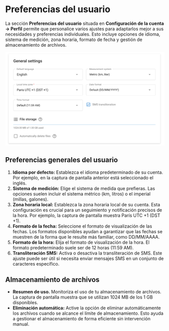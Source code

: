 # Preferencias del usuario

La sección **Preferencias del usuario** situada en **Configuración de la cuenta → Perfil** permite que personalice varios ajustes para adaptarlos mejor a sus necesidades y preferencias individuales. Esto incluye opciones de idioma, sistema de medición, zona horaria, formato de fecha y gestión de almacenamiento de archivos.

![](../../gua-del-usuario/cuenta/attachments/image-20240718-180427.png)

## Preferencias generales del usuario

1. **Idioma por defecto:** Establezca el idioma predeterminado de su cuenta. Por ejemplo, en la captura de pantalla anterior está seleccionado el inglés.
2. **Sistema de medición:** Elige el sistema de medida que prefieras. Las opciones suelen incluir el sistema métrico (km, litros) o el imperial (millas, galones).
3. **Zona horaria local:** Establezca la zona horaria local de su cuenta. Esta configuración es crucial para un seguimiento y notificación precisos de la hora. Por ejemplo, la captura de pantalla muestra París UTC +1 (DST +1).
4. **Formato de la fecha:** Seleccione el formato de visualización de las fechas. Los formatos disponibles ayudan a garantizar que las fechas se muestren de la forma que le resulte más familiar, como DD/MM/AAAA.
5. **Formato de la hora:** Elija el formato de visualización de la hora. El formato predeterminado suele ser de 12 horas (11:59 AM).
6. **Transliteración SMS:** Activa o desactiva la transliteración de SMS. Este ajuste puede ser útil si necesita enviar mensajes SMS en un conjunto de caracteres específico.

## Almacenamiento de archivos

* **Resumen de uso.** Monitoriza el uso de tu almacenamiento de archivos. La captura de pantalla muestra que se utilizan 1024 MB de los 1 GB disponibles.
* **Eliminación automática:** Active la opción de eliminar automáticamente los archivos cuando se alcance el límite de almacenamiento. Esto ayuda a gestionar el almacenamiento de forma eficiente sin intervención manual.
